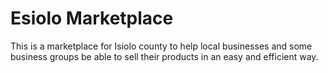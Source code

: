 # Esiolo Marketplace

This is a marketplace for Isiolo county to help local businesses and some business groups be able to sell their products in an easy and efficient way.